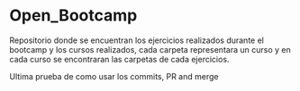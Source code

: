 # Open_Bootcamp

Repositorio donde se encuentran los ejercicios realizados durante el bootcamp y los cursos realizados, cada carpeta representara
un curso y en cada curso se encontraran las carpetas de cada ejercicios.

Ultima prueba de como usar los commits, PR and merge